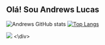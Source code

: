 ## Olá! Sou Andrews Lucas

![Andrews GitHub stats](https://github-readme-stats.vercel.app/api?username=Andrewslucas&show_icons=true&theme=tokyonight)
[![Top Langs](https://github-readme-stats.vercel.app/api/top-langs/?username=Andrewslucas&layout=compact)](https://github.com/Andrewslucas/github-readme-stats)

<div style="display: inline_block">
  <img src="https://cdn.jsdelivr.net/gh/devicons/devicon/icons/javascript/javascript-plain.svg" />
<\div>         
